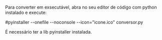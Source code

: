 Para converter em exsecutável, abra no seu editor de código com python instalado e execute:

#pyinstaller --onefile --noconsole --icon="icone.ico" conversor.py

É necessário ter a lib pyinstaller instalada.
